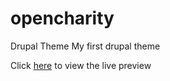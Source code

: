 # opencharity
Drupal Theme
My first drupal theme

Click [here](http://opencharitycsnccyorec.devcloud.acquia-sites.com) to view the live preview
